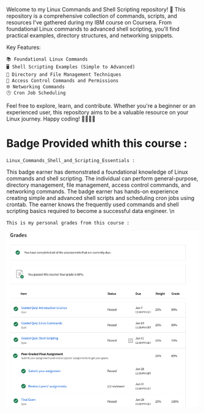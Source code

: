 Welcome to my Linux Commands and Shell Scripting repository! 🚀 This repository is a comprehensive collection of commands, scripts, and resources I've gathered during my IBM course on Coursera. From foundational Linux commands to advanced shell scripting, you'll find practical examples, directory structures, and networking snippets.

Key Features:

    📚 Foundational Linux Commands
    🖥️ Shell Scripting Examples (Simple to Advanced)
    📂 Directory and File Management Techniques
    🔐 Access Control Commands and Permissions
    🌐 Networking Commands
    🕒 Cron Job Scheduling

Feel free to explore, learn, and contribute. Whether you're a beginner or an experienced user, this repository aims to be a valuable resource on your Linux journey. Happy coding! 👩‍💻👨‍💻
# Badge Provided whith this course : 
    Linux_Commands_Shell_and_Scripting_Essentials :
This badge earner has demonstrated a foundational knowledge of Linux commands and shell scripting. The individual can perform general-purpose, directory management, file management, access control commands, and networking commands. The badge earner has hands-on experience creating simple and advanced shell scripts and scheduling cron jobs using crontab. The earner knows the frequently used commands and shell scripting basics required to become a successful data engineer. \n
    
    This is my personal grades from this course :
![Alt text](FinalGrades.png)
